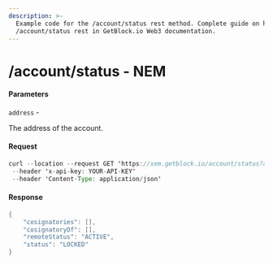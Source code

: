 ```yaml
---
description: >-
  Example code for the /account/status rest method. Сomplete guide on how to use
  /account/status rest in GetBlock.io Web3 documentation.
---
```


# /account/status - NEM

#### Parameters

`address` -

The address of the account.

#### Request

```java
curl --location --request GET 'https://xem.getblock.io/account/status?address=NCXIQA4FF5JB6AMQ53NQ3ZMRD3X3PJEWDJJJIGHT'
 --header 'x-api-key: YOUR-API-KEY' 
 --header 'Content-Type: application/json'
```

#### Response

```java
{
    "cosignatories": [],
    "cosignatoryOf": [],
    "remoteStatus": "ACTIVE",
    "status": "LOCKED"
}
```
